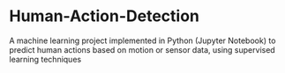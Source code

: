 # Human-Action-Detection
A machine learning project implemented in Python (Jupyter Notebook) to predict human actions based on motion or sensor data, using supervised learning techniques
